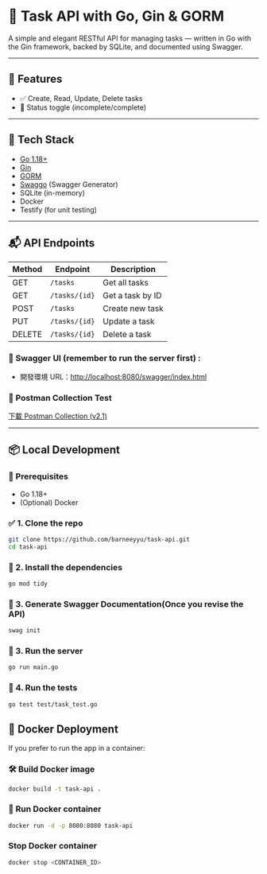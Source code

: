 # 📝 Task API with Go, Gin & GORM

A simple and elegant RESTful API for managing tasks — written in Go with the Gin framework, backed by SQLite, and documented using Swagger.

---

## 🚀 Features

- ✅ Create, Read, Update, Delete tasks
- 🔁 Status toggle (incomplete/complete)

---

## 🧱 Tech Stack

- [Go 1.18+](https://golang.org/)
- [Gin](https://github.com/gin-gonic/gin)
- [GORM](https://gorm.io/)
- [Swaggo](https://github.com/swaggo/swag) (Swagger Generator)
- SQLite (in-memory)
- Docker
- Testify (for unit testing)

---

## 📬 API Endpoints

| Method | Endpoint        | Description        |
|--------|-----------------|--------------------|
| GET    | `/tasks`        | Get all tasks      |
| GET    | `/tasks/{id}`   | Get a task by ID   |
| POST   | `/tasks`        | Create new task    |
| PUT    | `/tasks/{id}`   | Update a task      |
| DELETE | `/tasks/{id}`   | Delete a task      |

### 🔗 Swagger UI (remember to run the server first) :  
- 開發環境 URL：[http://localhost:8080/swagger/index.html](http://localhost:8080/swagger/index.html)

### 🧪 Postman Collection Test
[下載 Postman Collection (v2.1)](docs/postman/Task_Management_API.postman_collection.json)

---

## 📦 Local Development

### 🔧 Prerequisites

- Go 1.18+
- (Optional) Docker

### ✅ 1. Clone the repo

```bash
git clone https://github.com/barneeyyu/task-api.git
cd task-api
```

### 🔑 2. Install the dependencies

```bash
go mod tidy
```

### 🔑 3. Generate Swagger Documentation(Once you revise the API)

```bash
swag init
```

### 🔑 3. Run the server

```bash
go run main.go
```

### 🔑 4. Run the tests

```bash
go test test/task_test.go
```

## 🐳 Docker Deployment

If you prefer to run the app in a container:

### 🛠️ Build Docker image

```bash
docker build -t task-api .
```

### 🚀 Run Docker container

```bash
docker run -d -p 8080:8080 task-api
```

### Stop Docker container

```bash
docker stop <CONTAINER_ID>
```
